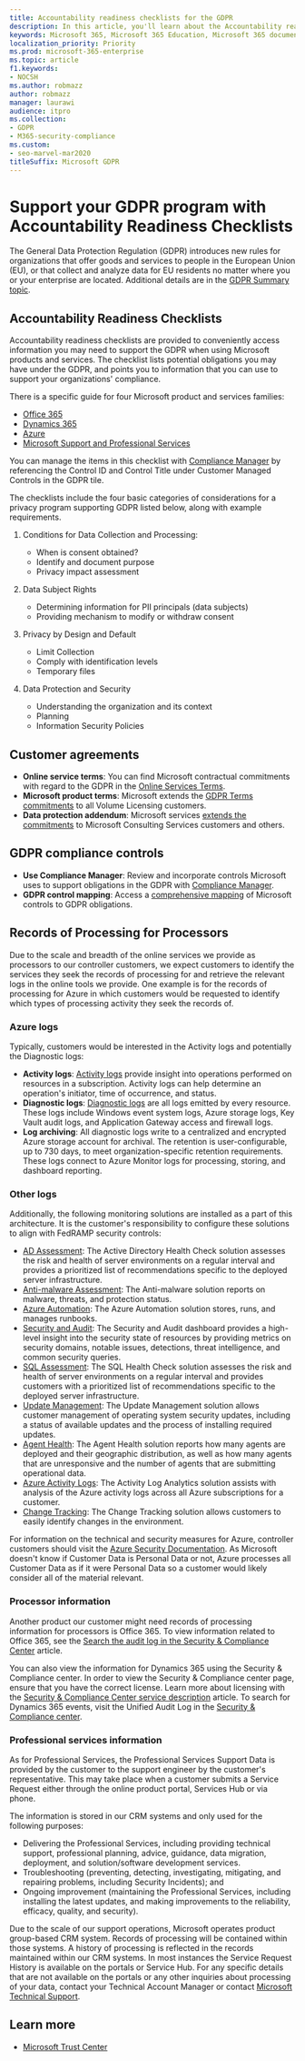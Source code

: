 ```yaml
---
title: Accountability readiness checklists for the GDPR
description: In this article, you'll learn about the Accountability readiness checklists to access information for supporting the GDPR when using Microsoft products and services.
keywords: Microsoft 365, Microsoft 365 Education, Microsoft 365 documentation, GDPR
localization_priority: Priority
ms.prod: microsoft-365-enterprise
ms.topic: article
f1.keywords:
- NOCSH
ms.author: robmazz
author: robmazz
manager: laurawi
audience: itpro
ms.collection: 
- GDPR
- M365-security-compliance
ms.custom:
- seo-marvel-mar2020
titleSuffix: Microsoft GDPR
---
```


# Support your GDPR program with Accountability Readiness Checklists

The General Data Protection Regulation (GDPR) introduces new rules for organizations that offer goods and services to people in the European Union (EU), or that collect and analyze data for EU residents no matter where you or your enterprise are located. Additional details are in the [GDPR Summary topic](gdpr.md).

## Accountability Readiness Checklists

Accountability readiness checklists are provided to conveniently access information you may need to support the GDPR when using Microsoft products and services. The checklist lists potential obligations you may have under the GDPR, and points you to information that you can use to support your organizations' compliance.

There is a specific guide for four Microsoft product and services families:

- [Office 365](gdpr-arc-Office365.md)
- [Dynamics 365](gdpr-arc-Dynamics365.md)
- [Azure](gdpr-arc-azure-dynamics.md)
- [Microsoft Support and Professional Services](gdpr-arc-prof-services.md)

You can manage the items in this checklist with [Compliance Manager](https://docs.microsoft.com/microsoft-365/compliance/compliance-manager) by referencing the Control ID and Control Title under Customer Managed Controls in the GDPR tile.

The checklists include the four basic categories of considerations for a privacy program supporting GDPR listed below, along with example requirements.

1. Conditions for Data Collection and Processing:

    - When is consent obtained?  
    - Identify and document purpose  
    - Privacy impact assessment

2. Data Subject Rights  

    - Determining information for PII principals (data subjects)  
    - Providing mechanism to modify or withdraw consent

3. Privacy by Design and Default  

    - Limit Collection  
    - Comply with identification levels  
    - Temporary files

4. Data Protection and Security  

    - Understanding the organization and its context  
    - Planning  
    - Information Security Policies

## Customer agreements

- **Online service terms**: You can find Microsoft contractual commitments with regard to the GDPR in the [Online Services Terms](https://go.microsoft.com/fwlink/p/?linkid=2052208).
- **Microsoft product terms**: Microsoft extends the [GDPR Terms commitments](https://go.microsoft.com/fwlink/p/?linkid=2052213) to all Volume Licensing customers.
- **Data protection addendum**: Microsoft services [extends the commitments](https://go.microsoft.com/fwlink/p/?linkid=2052215) to Microsoft Consulting Services customers and others.

## GDPR compliance controls

- **Use Compliance Manager**: Review and incorporate controls Microsoft uses to support obligations in the GDPR with [Compliance Manager](https://docs.microsoft.com/microsoft-365/compliance/compliance-manager).
- **GDPR control mapping**: Access a [comprehensive mapping](https://go.microsoft.com/fwlink/p/?linkid=2052220) of Microsoft controls to GDPR obligations.

## Records of Processing for Processors

Due to the scale and breadth of the online services we provide as processors to our controller customers, we expect customers to identify the services they seek the records of processing for and retrieve the relevant logs in the online tools we provide. One example is for the records of processing for Azure in which customers would be requested to identify which types of processing activity they seek the records of.

### Azure logs

Typically, customers would be interested in the Activity logs and potentially the Diagnostic logs:

- **Activity logs**: [Activity logs](https://docs.microsoft.com/azure/azure-monitor/platform/platform-logs-overview) provide insight into operations performed on resources in a subscription. Activity logs can help determine an operation's initiator, time of occurrence, and status.
- **Diagnostic logs**: [Diagnostic logs](https://docs.microsoft.com/azure/azure-monitor/platform/platform-logs-overview) are all logs emitted by every resource. These logs include Windows event system logs, Azure storage logs, Key Vault audit logs, and Application Gateway access and firewall logs.
- **Log archiving**: All diagnostic logs write to a centralized and encrypted Azure storage account for archival. The retention is user-configurable, up to 730 days, to meet organization-specific retention requirements. These logs connect to Azure Monitor logs for processing, storing, and dashboard reporting.

### Other logs

Additionally, the following monitoring solutions are installed as a part of this architecture. It is the customer's responsibility to configure these solutions to align with FedRAMP security controls:

- [AD Assessment](https://docs.microsoft.com/azure/azure-monitor/insights/ad-assessment): The Active Directory Health Check solution assesses the risk and health of server environments on a regular interval and provides a prioritized list of recommendations specific to the deployed server infrastructure.
- [Anti-malware Assessment](https://docs.microsoft.com/azure/security-center/security-center-services?tabs=features-windows#supported-endpoint-protection-solutions-): The Anti-malware solution reports on malware, threats, and protection status.
- [Azure Automation](https://docs.microsoft.com/azure/automation/automation-hybrid-runbook-worker): The Azure Automation solution stores, runs, and manages runbooks.
- [Security and Audit](https://docs.microsoft.com/azure/security-center/security-center-introduction): The Security and Audit dashboard provides a high-level insight into the security state of resources by providing metrics on security domains, notable issues, detections, threat intelligence, and common security queries.
- [SQL Assessment](https://docs.microsoft.com/azure/azure-monitor/insights/sql-assessment): The SQL Health Check solution assesses the risk and health of server environments on a regular interval and provides customers with a prioritized list of recommendations specific to the deployed server infrastructure.
- [Update Management](https://docs.microsoft.com/azure/automation/update-management/update-mgmt-overview): The Update Management solution allows customer management of operating system security updates, including a status of available updates and the process of installing required updates.
- [Agent Health](https://docs.microsoft.com/azure/azure-monitor/insights/solution-agenthealth): The Agent Health solution reports how many agents are deployed and their geographic distribution, as well as how many agents that are unresponsive and the number of agents that are submitting operational data.
- [Azure Activity Logs](https://docs.microsoft.com/azure/azure-monitor/platform/activity-log): The Activity Log Analytics solution assists with analysis of the Azure activity logs across all Azure subscriptions for a customer.
- [Change Tracking](https://docs.microsoft.com/azure/azure-monitor/platform/activity-log): The Change Tracking solution allows customers to easily identify changes in the environment.

For information on the technical and security measures for Azure, controller customers should visit the [Azure Security Documentation](https://docs.microsoft.com/azure/security/). As Microsoft doesn't know if Customer Data is Personal Data or not, Azure processes all Customer Data as if it were Personal Data so a customer would likely consider all of the material relevant.

### Processor information

Another product our customer might need records of processing information for processors is Office 365. To view information related to Office 365, see the [Search the audit log in the Security & Compliance Center](https://docs.microsoft.com/microsoft-365/compliance/search-the-audit-log-in-security-and-compliance) article.

You can also view the information for Dynamics 365 using the Security & Compliance center.  In order to view the Security & Compliance center page, ensure that you have the correct license. Learn more about licensing with the [Security & Compliance Center service description](https://docs.microsoft.com/office365/servicedescriptions/office-365-platform-service-description/office-365-securitycompliance-center) article. To search for Dynamics 365 events, visit the Unified Audit Log in the [Security & Compliance center](https://protection.office.com/unifiedauditlog).

### Professional services information

As for Professional Services, the Professional Services Support Data is provided by the customer to the support engineer by the customer's representative.  This may take place when a customer submits a Service Request either through the online product portal, Services Hub or via phone.

The information is stored in our CRM systems and only used for the following purposes:

- Delivering the Professional Services, including providing technical support, professional planning, advice, guidance, data migration, deployment, and solution/software development services.  
- Troubleshooting (preventing, detecting, investigating, mitigating, and repairing problems, including Security Incidents); and 
- Ongoing improvement (maintaining the Professional Services, including installing the latest updates, and making improvements to the reliability, efficacy, quality, and security). 

Due to the scale of our support operations, Microsoft operates product group-based CRM system. Records of processing will be contained within those systems.
A history of processing is reflected in the records maintained within our CRM systems.  In most instances the Service Request History is available on the portals or Service Hub.
For any specific details that are not available on the portals or any other inquiries about processing of your data, contact your Technical Account Manager or contact [Microsoft Technical Support](https://support.microsoft.com/contactus/).

## Learn more

- [Microsoft Trust Center](https://www.microsoft.com/trust-center/privacy/gdpr-overview)
